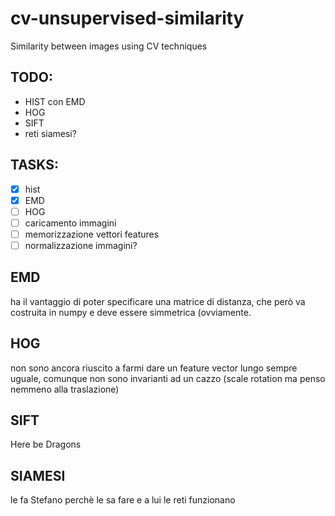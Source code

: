 # cv-unsupervised-similarity
Similarity between images using CV techniques 

## TODO:

* HIST con EMD
* HOG
* SIFT
* reti siamesi?

## TASKS:

- [x] hist
- [x] EMD
- [ ] HOG
- [ ] caricamento immagini
- [ ] memorizzazione vettori features
- [ ] normalizzazione immagini?

## EMD

ha il vantaggio di poter specificare una matrice di distanza, che però va costruita in numpy e deve essere simmetrica (ovviamente.

## HOG

non sono ancora riuscito a farmi dare un feature vector lungo sempre uguale, comunque non sono invarianti ad un cazzo (scale rotation ma penso nemmeno alla traslazione)

## SIFT

Here be Dragons

## SIAMESI

le fa Stefano perchè le sa fare e a lui le reti funzionano
